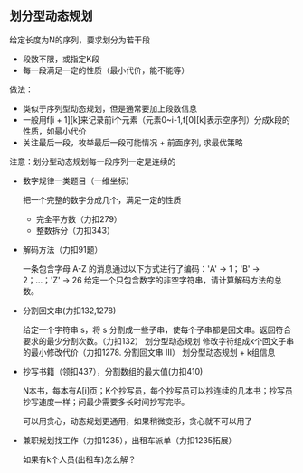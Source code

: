 
## 划分型动态规划

给定长度为N的序列，要求划分为若干段

- 段数不限，或指定K段
- 每一段满足一定的性质（最小代价，能不能等）

做法：

- 类似于序列型动态规划，但是通常要加上段数信息
- 一般用f[i + 1][k]来记录前i个元素（元素0~i-1,f[0][k]表示空序列）分成k段的性质，如最小代价
- 关注最后一段，枚举最后一段可能情况 + 前面序列, 求最优策略

注意：划分型动态规划每一段序列一定是连续的

- 数字规律一类题目（一维坐标）

  把一个完整的数字分成几个，满足一定的性质

  - 完全平方数（力扣279）
  - 整数拆分（力扣343）

- 解码方法（力扣91题）

	一条包含字母 A-Z 的消息通过以下方式进行了编码：'A' -> 1；'B' -> 2；...；'Z' -> 26
	给定一个只包含数字的非空字符串，请计算解码方法的总数。

- 分割回文串(力扣132,1278)

	给定一个字符串 s，将 s 分割成一些子串，使每个子串都是回文串。返回符合要求的最少分割次数。（力扣132） 划分型动态规划
	修改字符组成k个回文子串的最小修改代价（力扣1278. 分割回文串 III） 划分型动态规划 + k组信息

- 抄写书籍（领扣437），分割数组的最大值(力扣410)

    N本书，每本有A[i]页；K个抄写员，每个抄写员可以抄连续的几本书；抄写员抄写速度一样；问最少需要多长时间抄写完毕。

    可以用贪心，动态规划更通用，如果稍微变形，贪心就不可以用了

- 兼职规划找工作（力扣1235），出租车派单（力扣1235拓展）

    如果有k个人员(出租车)怎么解？